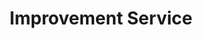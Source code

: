 ---
schema: default
title: Improvement Service
description: >-
  The national improvement organisation for Local Government in Scotland set up
  to deliver improvement support that would help councils to provide effective
  community leadership, strong local governance and deliver high quality,
  efficient local services.
logo: ''
type:
  - Private company
portal_url: 'https://data.spatialhub.scot'
org_url: 'https://www.improvementservice.org.uk/'
twitter_handle: improvserv
gss_code: ''
wikidata_org_qid: Q56584972
wikidata_portal_qid: ''
wdtk_id: improvement_service_scotland
portal_type: CKAN
---